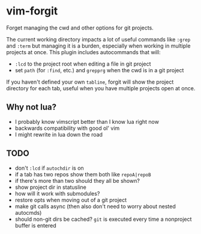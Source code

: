 # vim-forgit

Forget managing the cwd and other options for git projects.

The current working directory impacts a lot of useful commands
like `:grep` and `:term` but managing it is a burden,
especially when working in multiple projects at once.
This plugin includes autocommands that will:

- `:lcd` to the project root when editing a file in git project
- set `path` (for `:find`, etc.) and `grepprg` when the cwd is in a git project

If you haven't defined your own `tabline`, forgit will show the project
directory for each tab, useful when you have multiple projects open at once.

## Why not lua?

- I probably know vimscript better than I know lua right now
- backwards compatibility with good ol' vim
- I might rewrite in lua down the road

## TODO

- don't `:lcd` if `autochdir` is on
- if a tab has two repos show them both like `repoA|repoB`
- if there's more than two should they all be shown?
- show project dir in statusline
- how will it work with submodules?
- restore opts when moving out of a git project
- make git calls async (then also don't need to worry about nested autocmds)
- should non-git dirs be cached?
  `git` is executed every time a nonproject buffer is entered
